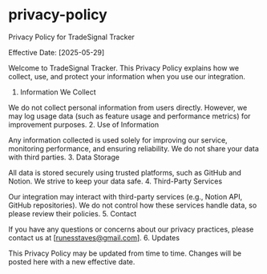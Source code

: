 # privacy-policy
Privacy Policy for TradeSignal Tracker

Effective Date: [2025-05-29]

Welcome to TradeSignal Tracker. This Privacy Policy explains how we collect, use, and protect your information when you use our integration.
1. Information We Collect

We do not collect personal information from users directly. However, we may log usage data (such as feature usage and performance metrics) for improvement purposes.
2. Use of Information

Any information collected is used solely for improving our service, monitoring performance, and ensuring reliability. We do not share your data with third parties.
3. Data Storage

All data is stored securely using trusted platforms, such as GitHub and Notion. We strive to keep your data safe.
4. Third-Party Services

Our integration may interact with third-party services (e.g., Notion API, GitHub repositories). We do not control how these services handle data, so please review their policies.
5. Contact

If you have any questions or concerns about our privacy practices, please contact us at [runesstaves@gmail.com].
6. Updates

This Privacy Policy may be updated from time to time. Changes will be posted here with a new effective date.
